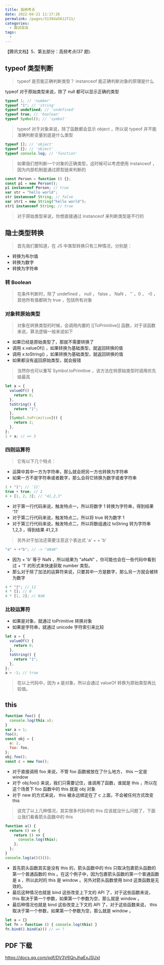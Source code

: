 ```yaml
---
title: 高频考点
date: 2022-04-21 11:17:26
permalink: /pages/5139da5612f11/
categories:
  - 面试突击
tags:
  -
---
```


【腾讯文档】5、第五部分：高频考点(37 题).

<!-- more -->

## typeof 类型判断

> typeof 是否能正确判断类型？ instanceof 能正确判断对象的原理是什么

typeof 对于原始类型来说，除了 null 都可以显示正确的类型

```js
typeof 1; // 'number'
typeof "1"; // 'string'
typeof undefined; // 'undefined'
typeof true; // 'boolean'
typeof Symbol(); // 'symbol'
```

> typeof 对于对象来说，除了函数都会显示 object ，所以说 typeof 并不能准确判断变量到底是什么类型

```js
typeof []; // 'object'
typeof {}; // 'object'
typeof console.log; // 'function'
```

> 如果我们想判断⼀个对象的正确类型，这时候可以考虑使⽤ instanceof ，因为内部机制是通过原型链来判断的

```js
const Person = function () {};
const p1 = new Person();
p1 instanceof Person; // true
var str = "hello world";
str instanceof String; // false
var str1 = new String("hello world");
str1 instanceof String; // true
```

> 对于原始类型来说，你想直接通过 instanceof 来判断类型是不⾏的

## 隐士类型转换

> ⾸先我们要知道，在 JS 中类型转换只有三种情况，分别是：

- 转换为布尔值
- 转换为数字
- 转换为字符串

### 转 Boolean

> 在条件判断时，除了 undefined ， null ， false ， NaN ， '' ，0 ， -0 ，其他所有值都转为 true ，包括所有对象

### 对象转原始类型

> 对象在转换类型的时候，会调⽤内置的 [[ToPrimitive]] 函数，对于该函数来说，算法逻辑⼀般来说如下

- 如果已经是原始类型了，那就不需要转换了
- 调⽤ x.valueOf() ，如果转换为基础类型，就返回转换的值
- 调⽤ x.toString() ，如果转换为基础类型，就返回转换的值
- 如果都没有返回原始类型，就会报错

> 当然你也可以重写 Symbol.toPrimitive ，该⽅法在转原始类型时调⽤优先级最⾼

```js
let a = {
  valueOf() {
    return 0;
  },
  toString() {
    return "1";
  },
  [Symbol.toPrimitive]() {
    return 2;
  },
};
1 + a; // => 3
```

### 四则运算符

> 它有以下⼏个特点：

- 运算中其中⼀⽅为字符串，那么就会把另⼀⽅也转换为字符串
- 如果⼀⽅不是字符串或者数字，那么会将它转换为数字或者字符串

```js
1 + "1"; // '11'
true + true; // 2
4 + [1, 2, 3]; // "41,2,3"
```

- 对于第⼀⾏代码来说，触发特点⼀，所以将数字 1 转换为字符串，得到结果 '11'
- 对于第⼆⾏代码来说，触发特点⼆，所以将 true 转为数字 1
- 对于第三⾏代码来说，触发特点⼆，所以将数组通过 toString 转为字符串 1,2,3 ，得到结果 41,2,3

> 另外对于加法还需要注意这个表达式 'a' + + 'b'

```js
"a" + +"b"; // -> "aNaN"
```

- 因为 + 'b' 等于 NaN ，所以结果为 "aNaN" ，你可能也会在⼀些代码中看到过 + '1' 的形式来快速获取 number 类型。
- 那么对于除了加法的运算符来说，只要其中⼀⽅是数字，那么另⼀⽅就会被转为数字

```js
4 * "3"; // 12
4 * []; // 0
4 * [1, 2]; // NaN
```

### 比较运算符

- 如果是对象，就通过 toPrimitive 转换对象
- 如果是字符串，就通过 unicode 字符索引来⽐较

```js
let a = {
  valueOf() {
    return 0;
  },
  toString() {
    return "1";
  },
};
a > -1; // true
```

> 在以上代码中，因为 a 是对象，所以会通过 valueOf 转换为原始类型再⽐较值。

## this

```js
function foo() {
  console.log(this.a);
}
var a = 1;
foo();
const obj = {
  a: 2,
  foo: foo,
};
obj.foo();
const c = new foo();
```

- 对于直接调⽤ foo 来说，不管 foo 函数被放在了什么地⽅， this ⼀定是 window
- 对于 obj.foo() 来说，我们只需要记住，谁调⽤了函数，谁就是 this ，所以在这个场景下 foo 函数中的 this 就是 obj 对象
- 对于 new 的⽅式来说， this 被永远绑定在了 c 上⾯，不会被任何⽅式改变 this

> 说完了以上⼏种情况，其实很多代码中的 this 应该就没什么问题了，下⾯让我们看看箭头函数中的 this

```js
function a() {
  return () => {
    return () => {
      console.log(this);
    };
  };
}
console.log(a()()());
```

- ⾸先箭头函数其实是没有 this 的，箭头函数中的 this 只取决包裹箭头函数的第⼀个普通函数的 this 。在这个例⼦中，因为包裹箭头函数的第⼀个普通函数是 a ，所以此时的 this 是 window 。另外对箭头函数使⽤ bind 这类函数是⽆效的。
- 最后这种情况也就是 bind 这些改变上下⽂的 API 了，对于这些函数来说， this 取决于第⼀个参数，如果第⼀个参数为空，那么就是 window 。
- 最后种情况也就是 bind 这些改变上下⽂的 API 了，对于这些函数来说， this 取决于第⼀个参数，如果第⼀个参数为空，那么就是 window 。

```js
let a = {}
let fn = function () { console.log(this) }
fn.bind().bind(a)() // => ?
```


## PDF 下载

<https://docs.qq.com/pdf/DV3V6QnJhaExJSUxI>
